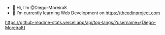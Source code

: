 - 👋 Hi, I’m @Diego-Moreira8
- 🌱 I’m currently learning Web Development on https://theodinproject.com

https://github-readme-stats.vercel.app/api/top-langs/?username={Diego-Moreira8}

<!---
Diego-Moreira8/Diego-Moreira8 is a ✨ special ✨ repository because its `README.md` (this file) appears on your GitHub profile.
You can click the Preview link to take a look at your changes.
--->
